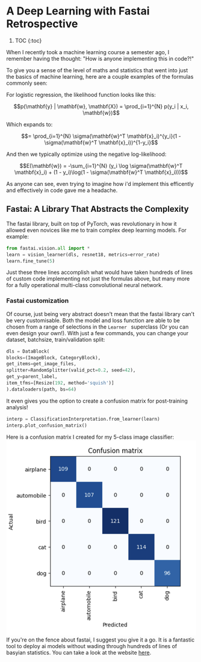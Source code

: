 # A Deep Learning with Fastai Retrospective

1. TOC
{:toc}

When I recently took a machine learning course a semester ago, I remember having the thought: "How is anyone implementing this in code?!"  

To give you a sense of the level of maths and statistics that went into just the basics of machine learning, here are a couple examples of the formulas commonly seen:

For logistic regression, the likelihood function looks like this:

$$p(\mathbf{y} | \mathbf{w}, \mathbf{X}) = \prod_{i=1}^{N} p(y_i | x_i, \mathbf{w})$$

Which expands to:

$$= \prod_{i=1}^{N} \sigma(\mathbf{w}^T \mathbf{x}_i)^{y_i}(1 - \sigma(\mathbf{w}^T \mathbf{x}_i))^{1-y_i}$$

And then we typically optimize using the negative log-likelihood:

$$E(\mathbf{w}) = -\sum_{i=1}^{N} (y_i \log \sigma(\mathbf{w}^T \mathbf{x}_i) + (1 - y_i)\log(1 - \sigma(\mathbf{w}^T \mathbf{x}_i)))$$

As anyone can see, even trying to imagine how i'd implement this efficently and effectively in code gave me a headache. 

## Fastai: A Library That Abstracts the Complexity

The fastai library, built on top of PyTorch, was revolutionary in how it allowed even novices like me to train complex deep learning models. For example:

```python
from fastai.vision.all import *
learn = vision_learner(dls, resnet18, metrics=error_rate)
learn.fine_tune(5)
```

Just these three lines accomplish what would have taken hundreds of lines of custom code implementing not just the formulas above, but many more for a fully operational multi-class convolutional neural network. 

### Fastai customization 
Of course, just being very abstract doesn't mean that the fastai library can't be very customisable. Both the model and loss function are able to be chosen from a range of selections in the `Learner ` superclass (Or you can even design your own!). With just a few commands, you can change your dataset, batchsize, train/validation split:

```python
dls = DataBlock(
blocks=(ImageBlock, CategoryBlock),
get_items=get_image_files,
splitter=RandomSplitter(valid_pct=0.2, seed=42),
get_y=parent_label,
item_tfms=[Resize(192, method='squish')]
).dataloaders(path, bs=64)
```
It even gives you the option to create a confusion matrix for post-training analysis! 
```python
interp = ClassificationInterpretation.from_learner(learn)
interp.plot_confusion_matrix()
```
Here is a confusion matrix I created for my 5-class image classifier: 
![Confusion Matrix](images/1.png)
If you're on the fence about fastai, I suggest you give it a go. It is a fantastic tool to deploy ai models without wading through hundreds of lines of basyian statistics. You can take a look at the website [here](https://www.fast.ai/). 




